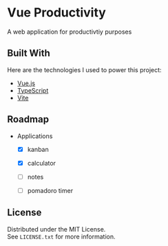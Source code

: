 # Vue Productivity
A web application for productivtiy purposes



<!-- TOOLS -->
## Built With

Here are the technologies I used to power this project:

* [Vue.js](https://vuejs.org/)
* [TypeScript](https://www.typescriptlang.org/)
* [Vite](https://vitejs.dev/)



<!-- ROADMAP -->
## Roadmap

- Applications
  - [x] kanban
  - [x] calculator
  - [ ] notes
  - [ ] pomadoro timer



<!-- LICENSE -->
## License

Distributed under the MIT License.
<br />
See `LICENSE.txt` for more information.
